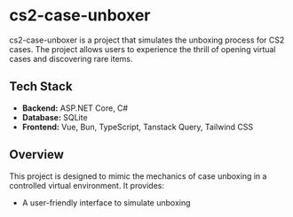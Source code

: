 # cs2-case-unboxer

cs2-case-unboxer is a project that simulates the unboxing process for CS2 cases. The project allows users to experience the thrill of opening virtual cases and discovering rare items.

## Tech Stack

- **Backend:** ASP.NET Core, C#
- **Database:** SQLite
- **Frontend:** Vue, Bun, TypeScript, Tanstack Query, Tailwind CSS

## Overview

This project is designed to mimic the mechanics of case unboxing in a controlled virtual environment. It provides:

- A user-friendly interface to simulate unboxing
